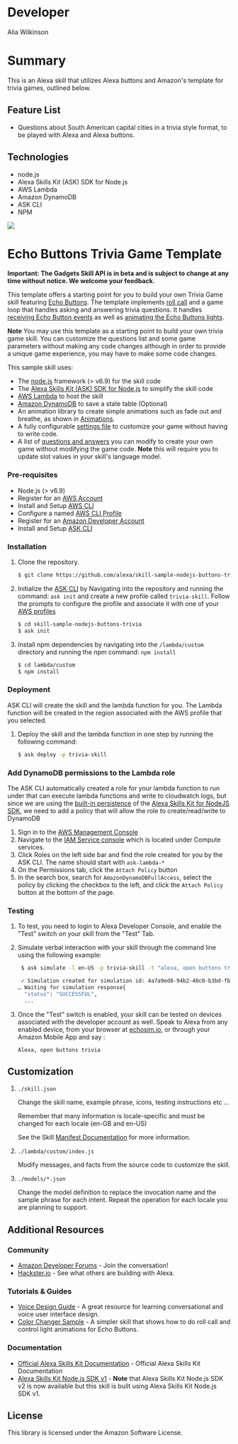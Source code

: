# Developer
Alia Wilkinson

# Summary
This is an Alexa skill that utilizes Alexa buttons and Amazon's template for trivia games, outlined below. 

## Feature List
* Questions about South American capital cities in a trivia style format, to be played with Alexa and Alexa buttons. 

## Technologies
* node.js 
* Alexa Skills Kit (ASK) SDK for Node.js 
* AWS Lambda 
* Amazon DynamoDB 
* ASK CLI
* NPM 

![](https://images-na.ssl-images-amazon.com/images/G/01/kindle/dp/2017/4911315144/LP_AG_HERO_BANNER_1334x389.jpg)


# Echo Buttons Trivia Game Template

**Important: The Gadgets Skill API is in beta and is subject to change at any time without notice. We welcome your feedback.**

This template offers a starting point for you to build your own Trivia Game skill featuring [Echo Buttons](https://www.amazon.com/Echo-Buttons-Alexa-Gadget-Pack/dp/B072C4KCQH). 
The template implements [roll call](https://developer.amazon.com/docs/gadget-skills/discover-echo-buttons.html#goals) and a game loop that handles asking and answering trivia questions. It handles [receiving Echo Button events](https://developer.amazon.com/docs/gadget-skills/receive-echo-button-events.html) as well as [animating the Echo Buttons lights](https://developer.amazon.com/docs/gadget-skills/control-echo-buttons.html#animate).

**Note** You may use this template as a starting point to build your own trivia game skill.
You can customize the questions list and some game parameters without making any code changes although
in order to provide a unique game experience, you may have to make some code changes.

This sample skill uses:

* The [node.js](https://nodejs.org/) framework (> v6.9) for the skill code
* The [Alexa Skills Kit (ASK) SDK for Node.js](https://github.com/alexa/alexa-skills-kit-sdk-for-nodejs/tree/master) to simplify the skill code
* [AWS Lambda](https://aws.amazon.com/lambda) to host the skill
* [Amazon DynamoDB](https://aws.amazon.com/dynamodb) to save a state table (Optional)
* An animation library to create simple animations such as fade out and breathe, as shown in [Animations](https://developer.amazon.com/docs/gadget-skills/echo-button-animation-library.html#animations). 
* A fully configurable [settings file](lambda/custom/config/settings.js) to customize your game without having to write code. <!--For more information, see [How to configure your game using the settings file](instructions/2-customization.md)-->
* A list of [questions and answers](lambda/custom/config/questions.js) you can modify to create your own game without modifying the game code. **Note** this will require you to update slot values in your skill's language model. <!-- For more information see section on [adding your own questions](instructions/2-customization.md#changing-the-questions-and-answers) -->

### Pre-requisites

* Node.js (> v6.9)
* Register for an [AWS Account](https://aws.amazon.com/)
* Install and Setup [AWS CLI](https://docs.aws.amazon.com/cli/latest/userguide/installing.html)
* Configure a named [AWS CLI Profile](https://docs.aws.amazon.com/cli/latest/userguide/cli-multiple-profiles.html)  
* Register for an [Amazon Developer Account](https://developer.amazon.com/)
* Install and Setup [ASK CLI](https://developer.amazon.com/docs/smapi/quick-start-alexa-skills-kit-command-line-interface.html)

### Installation

1. Clone the repository.

	```bash
	$ git clone https://github.com/alexa/skill-sample-nodejs-buttons-trivia/
	```

2. Initialize the [ASK CLI](https://developer.amazon.com/docs/smapi/quick-start-alexa-skills-kit-command-line-interface.html) by Navigating into the repository and running the command: `ask init` and create a new profile called `trivia-skill`. Follow the prompts to configure the profile and associate it with one of your [AWS profiles](https://docs.aws.amazon.com/cli/latest/userguide/cli-multiple-profiles.html)

	```bash
	$ cd skill-sample-nodejs-buttons-trivia
	$ ask init
	```

3. Install npm dependencies by navigating into the `/lambda/custom` directory and running the npm command: `npm install`

	```bash
	$ cd lambda/custom
	$ npm install
	```


### Deployment

ASK CLI will create the skill and the lambda function for you. The Lambda function will be created in the region associated with the AWS profile that you selected.

1. Deploy the skill and the lambda function in one step by running the following command:

	```bash
	$ ask deploy -p trivia-skill
	```
### Add DynamoDB permissions to the Lambda role

The ASK CLI automatically created a role for your lambda function to run under that can execute lambda functions and write to cloudwatch logs, but since we are using the [built-in persistence](https://github.com/alexa/alexa-skills-kit-sdk-for-nodejs/tree/master#persisting-skill-attributes-through-dynamodb) of the [Alexa Skills Kit for NodeJS SDK](https://github.com/alexa/alexa-skills-kit-sdk-for-nodejs/tree/master), we need to add a policy that will allow the role to create/read/write to DynamoDB

1. Sign in to the [AWS Management Console](https://console.aws.amazon.com/console/home?region=us-east-1)
2. Navigate to the [IAM Service console](https://console.aws.amazon.com/iam/home?region=us-east-1) which is located under Compute services.
3. Click Roles on the left side bar and find the role created for you by the ASK CLI. The name should start with `ask-lambda-*`
4. On the Permissions tab, click the `Attach Policy` button
5. In the search box, search for `AmazonDynamoDBFullAccess`, select the policy by clicking the checkbox to the left, and click the `Attach Policy` button at the bottom of the page.

### Testing

1. To test, you need to login to Alexa Developer Console, and enable the "Test" switch on your skill from the "Test" Tab.

2. Simulate verbal interaction with your skill through the command line using the following example:

	```bash
	 $ ask simulate -l en-US -p trivia-skill -t "alexa, open buttons trivia"

	 ✓ Simulation created for simulation id: 4a7a9ed8-94b2-40c0-b3bd-fb63d9887fa7
	◡ Waiting for simulation response{
	  "status": "SUCCESSFUL",
	  ...
	 ```

3. Once the "Test" switch is enabled, your skill can be tested on devices associated with the developer account as well. Speak to Alexa from any enabled device, from your browser at [echosim.io](https://echosim.io/welcome), or through your Amazon Mobile App and say :

	```text
	Alexa, open buttons trivia
	```

## Customization

1. ```./skill.json```

   Change the skill name, example phrase, icons, testing instructions etc ...

   Remember that many information is locale-specific and must be changed for each locale (en-GB and en-US)

   See the Skill [Manifest Documentation](https://developer.amazon.com/docs/smapi/skill-manifest.html) for more information.

2. ```./lambda/custom/index.js```

   Modify messages, and facts from the source code to customize the skill.

3. ```./models/*.json```

	Change the model definition to replace the invocation name and the sample phrase for each intent.  Repeat the operation for each locale you are planning to support.



## Additional Resources

### Community
* [Amazon Developer Forums](https://forums.developer.amazon.com/spaces/311/gadgets-beta.html) - Join the conversation!
* [Hackster.io](https://www.hackster.io/amazon-alexa) - See what others are building with Alexa.

### Tutorials & Guides
* [Voice Design Guide](https://developer.amazon.com/designing-for-voice/) - A great resource for learning conversational and voice user interface design.
* [Color Changer Sample](https://developer.amazon.com/designing-for-voice/) - A simpler skill that shows how to do roll call and control light animations for Echo Buttons.

### Documentation
* [Official Alexa Skills Kit Documentation](https://developer.amazon.com/docs/ask-overviews/build-skills-with-the-alexa-skills-kit.html) - Official Alexa Skills Kit Documentation
* [Alexa Skills Kit Node.js SDK v1](https://github.com/alexa/alexa-skills-kit-sdk-for-nodejs/blob/master/Readme.md) - **Note** that Alexa Skills Kit Node.js SDK v2 is now available  but this skill is built using Alexa Skills Kit Node.js SDK v1.

## License

This library is licensed under the Amazon Software License.
